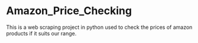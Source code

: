 # Amazon_Price_Checking
This is a web scraping project in python used to check the prices of amazon products if it suits our range.
